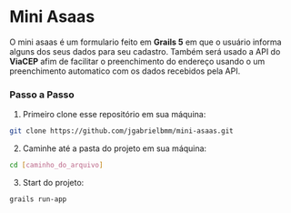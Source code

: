 # Mini Asaas 

O mini asaas é um formulario feito em **Grails 5** em que o usuário informa alguns dos seus dados para seu cadastro. Também será usado a API do **ViaCEP** afim de facilitar o preenchimento do endereço usando o um preenchimento automatico com os dados recebidos pela API.

### Passo a Passo

1. Primeiro clone esse repositório em sua máquina:
```bash
git clone https://github.com/jgabrielbmm/mini-asaas.git
```

2. Caminhe até a pasta do projeto em sua máquina:
```bash
cd [caminho_do_arquivo]
``` 

3. Start do projeto:
```bash
grails run-app
```